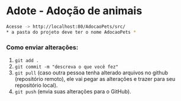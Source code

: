 <h1>Adote - Adoção de animais</h1>

```bash
Acesse -> http://localhost:80/AdocaoPets/src/
* a pasta do projeto deve ter o nome AdocaoPets *
```

<h3>Como enviar alterações:</h3>

1. `git add .`
2. `git commit -m "descreva o que você fez"`
3. `git pull` (caso outra pessoa tenha alterado arquivos no github (repositório remoto), ele vai pegar as alterações e trazer para seu repositório local).
4. `git push` (envia suas alterações para o GitHub).
